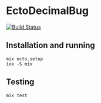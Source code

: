 # EctoDecimalBug

[![Build Status](https://travis-ci.org/kelostrada/ecto_decimal_bug.svg?branch=master)](https://travis-ci.org/kelostrada/ecto_decimal_bug)

## Installation and running

    mix ecto.setup
    iex -S mix

## Testing

    mix test
